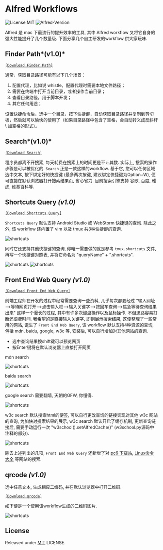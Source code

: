 # Alfred Workflows

![License MIT](https://img.shields.io/npm/l/express.svg)
![Alfred-Version](https://img.shields.io/badge/Alfred-2.x%7C3.x-lightgrey.svg)

Alfred 是 mac 下最流行的提升效率的工具, 其中 Alfred workflow 又将它自身的强大性能提升了几个数量级. 下面分享几个自主研发的workflow 供大家玩味.

## Finder Path*(v1.0)*

[`[Download Finder Path]`](https://github.com/Louiszhai/alfred-workflows/blob/master/workflows/Finder%20Path.alfredworkflow?raw=true)

通常，获取目录路径可能有以下几个场景：

1. 配置代理，比如说 whistle，配置代理时需要本地文件路径；
2. 需要在终端中打开当前目录，或者操作当前目录；
3. 查看目录路径，用于脚本开发；
4. 其它任何用途；

设置快捷命令后，选中一个目录，按下快捷键，自动获取目录路径并复制到剪切板，然后就可以愉快的使用了（如果目录路径中包含了空格，会自动转义成反斜杆 \ 加空格的形式）。

## Search*(v1.0)*

[`[Download Search]`](https://github.com/Louiszhai/alfred-workflows/blob/master/workflows/Search.alfredworkflow?raw=true)

程序员都离不开搜索, 每天耗费在搜索上的时间更是不计其数. 实际上, 搜索的操作步骤是可以被优化的. `Search` 正是一款这样的workflow. 基于它, 您可以任何区域选中文本, 按下绑定好的快捷键 (最多两次按键, 建议绑定快捷键为Option+W), 便可直接在默认浏览器打开搜索结果页, 省心省力. 目前搜索引擎支持 谷歌, 百度, 雅虎, 维基百科等.

## Shortcuts Query *(v1.0)*

[`[Download Shortcuts Query]`](https://github.com/Louiszhai/alfred-workflows/blob/master/workflows/Shortcuts%20Query.alfredworkflow?raw=true)

`Shortcuts Query` 默认支持 Android Studio 或 WebStorm 快捷键的查询. 除此之外, 该 workflow 还内置了 vim 以及 tmux 共3种快捷键的查询. 

![shortcuts][Shortcuts Query]

同时它还支持其他快捷键的查询, 你唯一需要做的就是参考 `tmux.shortcuts` 文件, 再写一个快捷键对照表, 并将它命名为 "queryName" + ".shortcuts".

![shortcuts][1]    ![shortcuts][2]



## Front End Web Query *(v1.0)*

[`[Download Front End Web Query]`](https://github.com/Louiszhai/alfred-workflows/blob/master/workflows/Front%20End%20Web%20Query.alfredworkflow?raw=true)

前端工程师在开发的过程中经常需要查询一些资料, 几乎每次都要经过 "输入网址—>等待网页打开—>点击输入框—>输入关键字—>按回车查询—>焦急等待查询结果出来" 这样一个漫长的过程, 其中有许多次键盘操作以及鼠标操作, 不但思路容易打断还浪费时间. 我希望的是直接输入关键字, 即刻展示搜索结果, 这便整理了一些常用的网站, 诞生了 `Front End Web Query`, 该 workflow 默认支持4种资源的查询, 包括 mdn, baidu, google, w3c 等, 安装后, 可以自行增加对其他网站的查询. 

- 选中查询结果按shift键可以预览网页
- 按Enter键将在默认浏览器上直接打开网页

mdn search

![shortcuts][Front End Web Query01]

baidu search

![shortcuts][Front End Web Query02]

google search 需要翻墙, 天朝的GFW, 你懂得.

![shortcuts][Front End Web Query03]

w3c search 默认搜索html的便签, 可以自行更改查询的链接实现对其他 w3c 网站的查询, 为加快对搜索结果的展示, w3c search 默认开启了缓存机制, 更新查询链接后, 需要手动运行一次 "w3school().setAlfredCache()" (w3school.py源码中注释的部分).

![shortcuts][Front End Web Query04]

除去上述列出的几项, `Front End Web Query` 还新增了对 [pc6 下载站](http://www.pc6.com/), [Linux命令大全](http://man.linuxde.net/) 等网站的搜索.

## qrcode *(v1.0)*

选中任意文本, 生成相应二维码, 并在默认浏览器中打开二维码.

[`[Download qrcode]`](https://github.com/Louiszhai/alfred-workflows/blob/master/workflows/qrcode.alfredworkflow?raw=true)

如下便是一个使用该workflow生成的二维码图片.

![shortcuts][qrcode]

## License


Released under [MIT](http://rem.mit-license.org/)  LICENSE.



[Shortcuts Query]: images/shortcuts01.png
[Front End Web Query01]: images/shortcuts02.png
[Front End Web Query02]: images/shortcuts03.png
[Front End Web Query03]: images/shortcuts04.png
[Front End Web Query04]: images/shortcuts05.png
[qrcode]: images/qrcode.png
[1]: images/shortcuts-step01.png
[2]: images/shortcuts-step02.png
